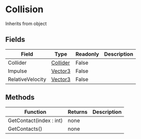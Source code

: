 # Collision
Inherits from object
## Fields
|Field|Type|Readonly|Description|
|---|---|---|---|
|Collider|[Collider](../objects/collider.md)|False||
|Impulse|[Vector3](../static/vector3.md)|False||
|RelativeVelocity|[Vector3](../static/vector3.md)|False||
## Methods
|Function|Returns|Description|
|---|---|---|
|GetContact(index : int)|none||
|GetContacts()|none||
